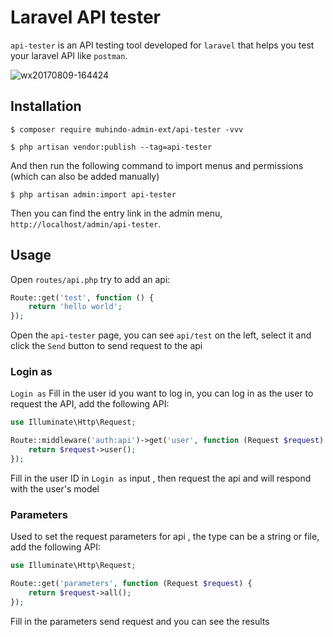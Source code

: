 # Laravel API tester

`api-tester` is an API testing tool developed for `laravel` that helps you test your laravel API like `postman`.

![wx20170809-164424](https://user-images.githubusercontent.com/1479100/29112946-1e32971c-7d22-11e7-8cc0-5b7ad25d084e.png)

## Installation

```shell
$ composer require muhindo-admin-ext/api-tester -vvv

$ php artisan vendor:publish --tag=api-tester

```
And then run the following command to import menus and permissions (which can also be added manually)

```shell
$ php artisan admin:import api-tester
```

Then you can find the entry link in the admin menu, `http://localhost/admin/api-tester`.

## Usage

Open `routes/api.php` try to add an api:

```php
Route::get('test', function () {
    return 'hello world';
});
```

Open the `api-tester` page, you can see `api/test` on the left, select it and click the `Send` button to send request to the api

### Login as

`Login as` Fill in the user id you want to log in, you can log in as the user to request the API, add the following API:

```php
use Illuminate\Http\Request;

Route::middleware('auth:api')->get('user', function (Request $request) {
    return $request->user();
});
```
Fill in the user ID in `Login as` input , then request the api and will respond with the user's model

### Parameters

Used to set the request parameters for api , the type can be a string or file, add the following API:

```php
use Illuminate\Http\Request;

Route::get('parameters', function (Request $request) {
    return $request->all();
});
```

Fill in the parameters send request and you can see the results